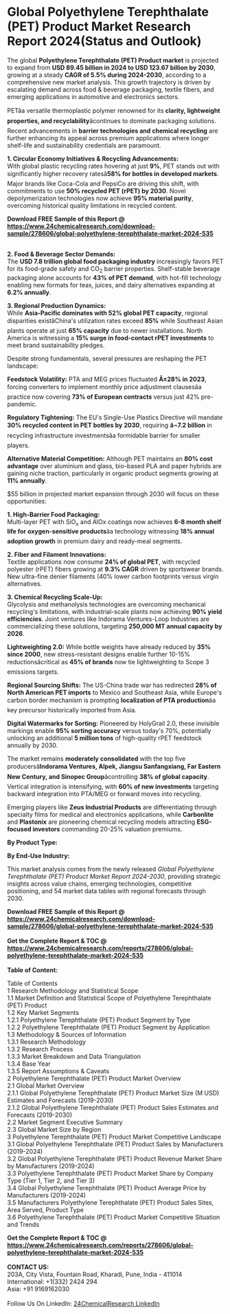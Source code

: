 <h1>Global Polyethylene Terephthalate (PET) Product Market Research Report 2024(Status and Outlook)</h1><p>The global <strong>Polyethylene Terephthalate (PET) Product market</strong> is projected to expand from <strong>USD 89.45 billion in 2024 to USD 123.67 billion by 2030</strong>, growing at a steady <strong>CAGR of 5.5% during 2024-2030</strong>, according to a comprehensive new market analysis. This growth trajectory is driven by escalating demand across food &amp; beverage packaging, textile fibers, and emerging applications in automotive and electronics sectors.</p><p>PETâa versatile thermoplastic polymer renowned for its <strong>clarity, lightweight properties, and recyclability</strong>âcontinues to dominate packaging solutions. Recent advancements in <strong>barrier technologies and chemical recycling</strong> are further enhancing its appeal across premium applications where longer shelf-life and sustainability credentials are paramount.</p><p><strong>1. Circular Economy Initiatives &amp; Recycling Advancements:</strong><br>
With global plastic recycling rates hovering at just <strong>9%</strong>, PET stands out with significantly higher recovery ratesâ<strong>58% for bottles in developed markets</strong>. Major brands like Coca-Cola and PepsiCo are driving this shift, with commitments to use <strong>50% recycled PET (rPET) by 2030</strong>. Novel depolymerization technologies now achieve <strong>95% material purity</strong>, overcoming historical quality limitations in recycled content.</p><div><b>Download FREE Sample of this Report @ 
            <a href="https://www.24chemicalresearch.com/download-sample/278606/global-polyethylene-terephthalate-market-2024-535">
            https://www.24chemicalresearch.com/download-sample/278606/global-polyethylene-terephthalate-market-2024-535</a></b></div><br><p><strong>2. Food &amp; Beverage Sector Demands:</strong><br>
The <strong>USD 7.8 trillion global food packaging industry</strong> increasingly favors PET for its food-grade safety and CO<sub>2</sub> barrier properties. Shelf-stable beverage packaging alone accounts for <strong>43% of PET demand</strong>, with hot-fill technology enabling new formats for teas, juices, and dairy alternatives expanding at <strong>6.2% annually</strong>.</p><p><strong>3. Regional Production Dynamics:</strong><br>
While <strong>Asia-Pacific dominates with 52% global PET capacity</strong>, regional disparities existâChina's utilization rates exceed <strong>85%</strong> while Southeast Asian plants operate at just <strong>65% capacity</strong> due to newer installations. North America is witnessing a <strong>15% surge in food-contact rPET investments</strong> to meet brand sustainability pledges.</p><p>Despite strong fundamentals, several pressures are reshaping the PET landscape:</p><p><strong>Feedstock Volatility:</strong> PTA and MEG prices fluctuated <strong>Â±28% in 2023</strong>, forcing converters to implement monthly price adjustment clausesâa practice now covering <strong>73% of European contracts</strong> versus just 42% pre-pandemic.</p><p><strong>Regulatory Tightening:</strong> The EU's Single-Use Plastics Directive will mandate <strong>30% recycled content in PET bottles by 2030</strong>, requiring <strong>â¬7.2 billion</strong> in recycling infrastructure investmentsâa formidable barrier for smaller players.</p><p><strong>Alternative Material Competition:</strong> Although PET maintains an <strong>80% cost advantage</strong> over aluminium and glass, bio-based PLA and paper hybrids are gaining niche traction, particularly in organic product segments growing at <strong>11% annually</strong>.</p><p>$55 billion in projected market expansion through 2030 will focus on these opportunities:</p><p><strong>1. High-Barrier Food Packaging:</strong><br>
Multi-layer PET with SiO<sub>x</sub> and AlOx coatings now achieves <strong>6-8 month shelf life for oxygen-sensitive products</strong>âa technology witnessing <strong>18% annual adoption growth</strong> in premium dairy and ready-meal segments.</p><p><strong>2. Fiber and Filament Innovations:</strong><br>
Textile applications now consume <strong>24% of global PET</strong>, with recycled polyester (rPET) fibers growing at <strong>9.3% CAGR</strong> driven by sportswear brands. New ultra-fine denier filaments (40% lower carbon footprints versus virgin alternatives.</p><p><strong>3. Chemical Recycling Scale-Up:</strong><br>
Glycolysis and methanolysis technologies are overcoming mechanical recycling's limitations, with industrial-scale plants now achieving <strong>90% yield efficiencies</strong>. Joint ventures like Indorama Ventures-Loop Industries are commercializing these solutions, targeting <strong>250,000 MT annual capacity by 2026</strong>.</p><p><strong>Lightweighting 2.0:</strong> While bottle weights have already reduced by <strong>35% since 2000</strong>, new stress-resistant designs enable further 10-15% reductionsâcritical as <strong>45% of brands</strong> now tie lightweighting to Scope 3 emissions targets.</p><p><strong>Regional Sourcing Shifts:</strong> The US-China trade war has redirected <strong>28% of North American PET imports</strong> to Mexico and Southeast Asia, while Europe's carbon border mechanism is prompting <strong>localization of PTA production</strong>âa key precursor historically imported from Asia.</p><p><strong>Digital Watermarks for Sorting:</strong> Pioneered by HolyGrail 2.0, these invisible markings enable <strong>95% sorting accuracy</strong> versus today's 70%, potentially unlocking an additional <strong>5 million tons</strong> of high-quality rPET feedstock annually by 2030.</p><p>The market remains <strong>moderately consolidated</strong> with the top five producersâ<strong>Indorama Ventures, Alpek, Jiangsu Sanfangxiang, Far Eastern New Century, and Sinopec Group</strong>âcontrolling <strong>38% of global capacity</strong>. Vertical integration is intensifying, with <strong>60% of new investments</strong> targeting backward integration into PTA/MEG or forward moves into recycling.</p><p>Emerging players like <strong>Zeus Industrial Products</strong> are differentiating through specialty films for medical and electronics applications, while <strong>Carbonlite</strong> and <strong>Plastonix</strong> are pioneering chemical recycling models attracting <strong>ESG-focused investors</strong> commanding 20-25% valuation premiums.</p><p><strong>By Product Type:</strong></p><p><strong>By End-Use Industry:</strong></p><p>This market analysis comes from the newly released <em>Global Polyethylene Terephthalate (PET) Product Market Report 2024-2030</em>, providing strategic insights across value chains, emerging technologies, competitive positioning, and 54 market data tables with regional forecasts through 2030.</p><div><b>Download FREE Sample of this Report @ 
            <a href="https://www.24chemicalresearch.com/download-sample/278606/global-polyethylene-terephthalate-market-2024-535">
            https://www.24chemicalresearch.com/download-sample/278606/global-polyethylene-terephthalate-market-2024-535</a></b></div><br><div><b>Get the Complete Report & TOC @ 
            <a href="https://www.24chemicalresearch.com/reports/278606/global-polyethylene-terephthalate-market-2024-535">
            https://www.24chemicalresearch.com/reports/278606/global-polyethylene-terephthalate-market-2024-535</a></b></div><br>
            <b>Table of Content:</b><p>Table of Contents<br />
1 Research Methodology and Statistical Scope<br />
1.1 Market Definition and Statistical Scope of Polyethylene Terephthalate (PET) Product<br />
1.2 Key Market Segments<br />
1.2.1 Polyethylene Terephthalate (PET) Product Segment by Type<br />
1.2.2 Polyethylene Terephthalate (PET) Product Segment by Application<br />
1.3 Methodology & Sources of Information<br />
1.3.1 Research Methodology<br />
1.3.2 Research Process<br />
1.3.3 Market Breakdown and Data Triangulation<br />
1.3.4 Base Year<br />
1.3.5 Report Assumptions & Caveats<br />
2 Polyethylene Terephthalate (PET) Product Market Overview<br />
2.1 Global Market Overview<br />
2.1.1 Global Polyethylene Terephthalate (PET) Product Market Size (M USD) Estimates and Forecasts (2019-2030)<br />
2.1.2 Global Polyethylene Terephthalate (PET) Product Sales Estimates and Forecasts (2019-2030)<br />
2.2 Market Segment Executive Summary<br />
2.3 Global Market Size by Region<br />
3 Polyethylene Terephthalate (PET) Product Market Competitive Landscape<br />
3.1 Global Polyethylene Terephthalate (PET) Product Sales by Manufacturers (2019-2024)<br />
3.2 Global Polyethylene Terephthalate (PET) Product Revenue Market Share by Manufacturers (2019-2024)<br />
3.3 Polyethylene Terephthalate (PET) Product Market Share by Company Type (Tier 1, Tier 2, and Tier 3)<br />
3.4 Global Polyethylene Terephthalate (PET) Product Average Price by Manufacturers (2019-2024)<br />
3.5 Manufacturers Polyethylene Terephthalate (PET) Product Sales Sites, Area Served, Product Type<br />
3.6 Polyethylene Terephthalate (PET) Product Market Competitive Situation and Trends<br />
</p><div><b>Get the Complete Report & TOC @ 
            <a href="https://www.24chemicalresearch.com/reports/278606/global-polyethylene-terephthalate-market-2024-535">
            https://www.24chemicalresearch.com/reports/278606/global-polyethylene-terephthalate-market-2024-535</a></b></div><br><b>CONTACT US:</b><br>
            203A, City Vista, Fountain Road, Kharadi, Pune, India - 411014<br>
            International: +1(332) 2424 294<br>
            Asia: +91 9169162030 <br><br>
            Follow Us On LinkedIn: <a href="https://www.linkedin.com/company/24chemicalresearch/">24ChemicalResearch LinkedIn</a>